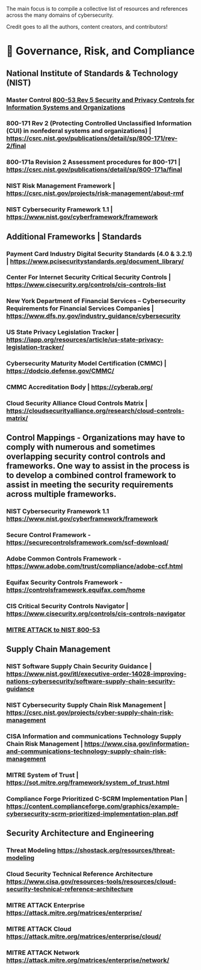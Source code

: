 The main focus is to compile a collective list of resources and references across the many domains of cybersecurity. 

Credit goes to all the authors, content creators, and contributors!

# 📑  Governance, Risk, and Compliance
## National Institute of Standards & Technology (NIST)
### Master Control [800-53 Rev 5 Security and Privacy Controls for Information Systems and Organizations](https://csrc.nist.gov/publications/detail/sp/800-53/rev-5/final)
### 800-171 Rev 2 (Protecting Controlled Unclassified Information (CUI) in nonfederal systems and organizations) | https://csrc.nist.gov/publications/detail/sp/800-171/rev-2/final
### 800-171a Revision 2 Assessment procedures for 800-171 | https://csrc.nist.gov/publications/detail/sp/800-171a/final
### NIST Risk Management Framework | https://csrc.nist.gov/projects/risk-management/about-rmf
### NIST Cybersecurity Framework 1.1 | https://www.nist.gov/cyberframework/framework

## Additional Frameworks | Standards
### Payment Card Industry Digital Security Standards (4.0 & 3.2.1) | https://www.pcisecuritystandards.org/document_library/
### Center For Internet Security Critical Security Controls | https://www.cisecurity.org/controls/cis-controls-list
### New York Department of Financial Services – Cybersecurity Requirements for Financial Services Companies | https://www.dfs.ny.gov/industry_guidance/cybersecurity
### US State Privacy Legislation Tracker | https://iapp.org/resources/article/us-state-privacy-legislation-tracker/
### Cybersecurity Maturity Model Certification (CMMC) | https://dodcio.defense.gov/CMMC/
### CMMC Accreditation Body | https://cyberab.org/
### Cloud Security Alliance Cloud Controls Matrix | https://cloudsecurityalliance.org/research/cloud-controls-matrix/

## Control Mappings - Organizations may have to comply with numerous and sometimes overlapping security control controls and frameworks. One way to assist in the process is to develop a combined control framework to assist in meeting the security requirements across multiple frameworks. 
### NIST Cybersecurity Framework 1.1 https://www.nist.gov/cyberframework/framework
### Secure Control Framework - https://securecontrolsframework.com/scf-download/
###  Adobe Common Controls Framework - https://www.adobe.com/trust/compliance/adobe-ccf.html
### Equifax Security Controls Framework - https://controlsframework.equifax.com/home
### CIS Critical Security Controls Navigator | https://www.cisecurity.org/controls/cis-controls-navigator
### [MITRE ATTACK to NIST 800-53](https://mitre-engenuity.org/cybersecurity/center-for-threat-informed-defense/our-work/nist-800-53-control-mappings/)

## Supply Chain Management
### NIST Software Supply Chain Security Guidance |  https://www.nist.gov/itl/executive-order-14028-improving-nations-cybersecurity/software-supply-chain-security-guidance
### NIST Cybersecurity Supply Chain Risk Management |  https://csrc.nist.gov/projects/cyber-supply-chain-risk-management
### CISA Information and communications Technology Supply Chain Risk Management | https://www.cisa.gov/information-and-communications-technology-supply-chain-risk-management
### MITRE System of Trust | https://sot.mitre.org/framework/system_of_trust.html
### Compliance Forge Prioritized C-SCRM Implementation Plan | https://content.complianceforge.com/graphics/example-cybersecurity-scrm-prioritized-implementation-plan.pdf

## Security Architecture and Engineering
### Threat Modeling https://shostack.org/resources/threat-modeling
### Cloud Security Technical Reference Architecture https://www.cisa.gov/resources-tools/resources/cloud-security-technical-reference-architecture
### MITRE ATTACK Enterprise https://attack.mitre.org/matrices/enterprise/
### MITRE ATTACK Cloud https://attack.mitre.org/matrices/enterprise/cloud/
### MITRE ATTACK Network https://attack.mitre.org/matrices/enterprise/network/



